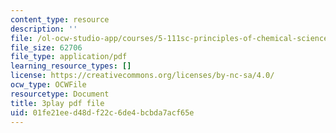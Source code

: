 ```yaml
---
content_type: resource
description: ''
file: /ol-ocw-studio-app/courses/5-111sc-principles-of-chemical-science-fall-2014/01fe21eed48df22c6de4bcbda7acf65e_caonmXHGB60.pdf
file_size: 62706
file_type: application/pdf
learning_resource_types: []
license: https://creativecommons.org/licenses/by-nc-sa/4.0/
ocw_type: OCWFile
resourcetype: Document
title: 3play pdf file
uid: 01fe21ee-d48d-f22c-6de4-bcbda7acf65e
---
```

